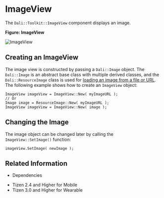 # ImageView


The `Dali::Toolkit::ImageView` component displays an image.

**Figure: ImageView**

![ImageView](./media/image_view.png)

## Creating an ImageView

The image view is constructed by passing a `Dali::Image` object. The `Dali::Image` is an abstract base class with multiple derived classes, and the `Dali::ResourceImage` class is used for [loading an image from a file or URL](resources.md). The following example shows how to create an `ImageView` object:

```
ImageView imageView = ImageView::New( myImageURL );
// Or
Image image = ResourceImage::New( myImageURL );
ImageView imageView = ImageView::New( image );
```

## Changing the Image

The image object can be changed later by calling the `ImageView::SetImage()` function:

```
imageView.SetImage( newImage );
```

## Related Information
* Dependencies
 - Tizen 2.4 and Higher for Mobile
 - Tizen 3.0 and Higher for Wearable

